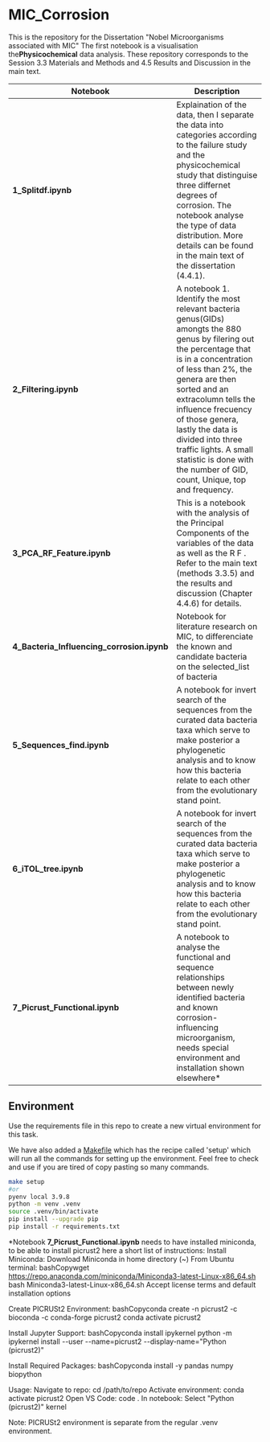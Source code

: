 # MIC_Corrosion
This is the repository for the Dissertation "Nobel Microorganisms associated with MIC"
The first notebook is a visualisation the**Physicochemical** data analysis. These repository corresponds to the Session 3.3 Materials and Methods and 4.5 Results and Discussion in the main text.

| Notebook                    |Description                                                                                                  |
|----------------------------|--------------------------------------------------------------------------------------------------------------|
|**1_Splitdf.ipynb**     | Explaination of the data, then I separate the data into categories according to the failure study and the physicochemical study that distinguise three differnet degrees of corrosion.  The notebook analyse the type of data distribution. More details can be found in the main text of the dissertation (4.4.1). |
| **2_Filtering.ipynb**     | A notebook 1. Identify the most relevant bacteria genus(GIDs) amongts the 880 genus by filering out the percentage that is in a concentration of less than 2%, the genera are then sorted and an extracolumn tells the influence frecuency of those genera, lastly the data is divided into three traffic lights. A small statistic is done with the number of GID, count, Unique, top and frequency. |
| **3_PCA_RF_Feature.ipynb**      | This is a notebook with the analysis of the Principal Components of the variables of the data as well as the R F  . Refer to the main text (methods 3.3.5) and the results and discussion (Chapter 4.4.6) for details. |
| **4_Bacteria_Influencing_corrosion.ipynb**| Notebook for literature research on MIC, to differenciate the known and candidate bacteria on the selected_list of bacteria|
| **5_Sequences_find.ipynb**      | A notebook for invert search of the sequences from the curated data bacteria taxa which serve to make posterior a phylogenetic analysis and to know how this bacteria relate to each other from the evolutionary stand point.|
| **6_iTOL_tree.ipynb**      | A notebook for invert search of the sequences from the curated data bacteria taxa which serve to make posterior a phylogenetic analysis and to know how this bacteria relate to each other from the evolutionary stand point.|
| **7_Picrust_Functional.ipynb** | A notebook to analyse the functional and sequence relationships between newly identified bacteria and known corrosion-influencing microorganism, needs special environment and installation shown elsewhere*|

## Environment

Use the requirements file in this repo to create a new virtual environment for this task.

We have also added a [Makefile](Makefile) which has the recipe called 'setup' which will run all the commands for setting up the environment. Feel free to check and use if you are tired of copy pasting so many commands.

```BASH
make setup
#or
pyenv local 3.9.8
python -m venv .venv
source .venv/bin/activate
pip install --upgrade pip
pip install -r requirements.txt
```
*Notebook __7_Picrust_Functional.ipynb__ needs to have installed miniconda, to be able to install
picrust2 here a short list of instructions: 
Install Miniconda:
Download Miniconda in home directory (~)
From Ubuntu terminal:
bashCopywget https://repo.anaconda.com/miniconda/Miniconda3-latest-Linux-x86_64.sh
bash Miniconda3-latest-Linux-x86_64.sh
Accept license terms and default installation options

Create PICRUSt2 Environment:
bashCopyconda create -n picrust2 -c bioconda -c conda-forge picrust2
conda activate picrust2

Install Jupyter Support:
bashCopyconda install ipykernel
python -m ipykernel install --user --name=picrust2 --display-name="Python (picrust2)"

Install Required Packages:
bashCopyconda install -y pandas numpy biopython

Usage:
Navigate to repo: cd /path/to/repo
Activate environment: conda activate picrust2
Open VS Code: code .
In notebook: Select "Python (picrust2)" kernel

Note: PICRUSt2 environment is separate from the regular .venv environment.